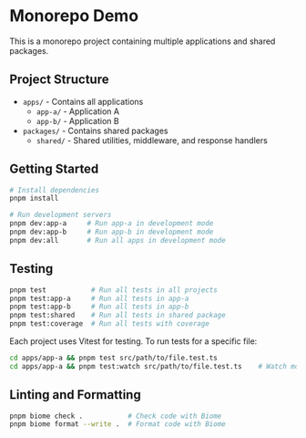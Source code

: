 # Monorepo Demo

This is a monorepo project containing multiple applications and shared packages.

## Project Structure

- `apps/` - Contains all applications
  - `app-a/` - Application A
  - `app-b/` - Application B
- `packages/` - Contains shared packages
  - `shared/` - Shared utilities, middleware, and response handlers

## Getting Started

```bash
# Install dependencies
pnpm install

# Run development servers
pnpm dev:app-a     # Run app-a in development mode
pnpm dev:app-b     # Run app-b in development mode
pnpm dev:all       # Run all apps in development mode
```

## Testing

```bash
pnpm test           # Run all tests in all projects
pnpm test:app-a     # Run all tests in app-a
pnpm test:app-b     # Run all tests in app-b
pnpm test:shared    # Run all tests in shared package
pnpm test:coverage  # Run all tests with coverage
```

Each project uses Vitest for testing. To run tests for a specific file:

```bash
cd apps/app-a && pnpm test src/path/to/file.test.ts
cd apps/app-a && pnpm test:watch src/path/to/file.test.ts    # Watch mode
```

## Linting and Formatting

```bash
pnpm biome check .           # Check code with Biome
pnpm biome format --write .  # Format code with Biome
```